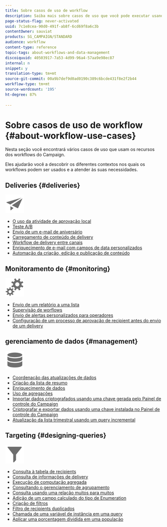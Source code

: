 ```yaml
---
title: Sobre casos de uso de workflow
description: Saiba mais sobre casos de uso que você pode executar usando workflows do Campaign Classic.
page-status-flag: never-activated
uuid: 7c1e8cea-90d0-491f-ab8f-6cd69f8a6c3b
contentOwner: sauviat
products: SG_CAMPAIGN/STANDARD
audience: workflow
content-type: reference
topic-tags: about-workflows-and-data-management
discoiquuid: 40503917-7a53-4d99-96a4-57aa9e98ec87
internal: n
snippet: y
translation-type: tm+mt
source-git-commit: 00a9b7def9d0ad0190c389c6bcde431f8e2f2b44
workflow-type: tm+mt
source-wordcount: '195'
ht-degree: 87%

---
```



# Sobre casos de uso de workflow {#about-workflow-use-cases}

Nesta seção você encontrará vários casos de uso que usam os recursos dos workflows do Campaign.

Eles ajudarão você a descobrir os diferentes contextos nos quais os workflows podem ser usados e a atender às suas necessidades.

## Deliveries {#deliveries}

<img src="assets/do-not-localize/icon_send.svg" width="60px">

* [O uso da atividade de aprovação local](../../workflow/using/using-the-local-approval-activity.md)
* [Teste A/B](../../workflow/using/a-b-testing.md)
* [Envio de um e-mail de aniversário](../../workflow/using/sending-a-birthday-email.md)
* [Carregamento de conteúdo de delivery](../../workflow/using/loading-delivery-content.md)
* [Workflow de delivery entre canais](../../workflow/using/cross-channel-delivery-workflow.md)
* [Enriquecimento de e-mail com campos de data personalizados](../../workflow/using/email-enrichment-with-custom-date-fields.md)
* [Automação da criação, edição e publicação de conteúdo](../../delivery/using/automating-via-workflows.md#examples)

## Monitoramento de {#monitoring}

<img src="assets/do-not-localize/icon_monitoring.svg" width="60px">

* [Envio de um relatório a uma lista](../../workflow/using/sending-a-report-to-a-list.md)
* [Supervisão de worflows](../../workflow/using/supervising-workflows.md)
* [Envio de alertas personalizados para operadores](../../workflow/using/sending-personalized-alerts-to-operators.md)
* [Configuração de um processo de aprovação de recipient antes do envio de um delivery](../../workflow/using/using-the-local-approval-activity.md)

## gerenciamento de dados {#management}

<img src="assets/do-not-localize/icon_manage.svg" width="60px">

* [Coordenação das atualizações de dados](../../workflow/using/coordinating-data-updates.md)
* [Criação da lista de resumo](../../workflow/using/creating-a-summary-list.md)
* [Enriquecimento de dados](../../workflow/using/enriching-data.md)
* [Uso de agregações](../../workflow/using/using-aggregates.md)
* [Importar dados criptografados usando uma chave gerada pelo Painel de controle do Campaign](../../workflow/using/importing-data.md#use-case-gpg-decrypt)
* [Criptografar e exportar dados usando uma chave instalada no Painel de controle do Campaign](../../workflow/using/how-to-use-workflow-data.md#use-case-gpg-encrypt)
* [Atualização da lista trimestral usando um query incremental](../../workflow/using/quarterly-list-update.md)

## Targeting {#designing-queries}

<img src="assets/do-not-localize/icon_filter.svg" width="60px">

* [Consulta à tabela de recipients](../../workflow/using/querying-recipient-table.md)
* [Consulta de informações de delivery](../../workflow/using/querying-delivery-information.md)
* [Execução de computação agregada](../../workflow/using/performing-aggregate-computing.md)
* [Consultando o gerenciamento de agrupamento](../../workflow/using/querying-using-grouping-management.md)
* [Consulta usando uma relação muitos para muitos](../../workflow/using/querying-using-many-to-many-relationship.md)
* [Adição de um campo calculado do tipo de Enumeration](../../workflow/using/adding-enumeration-type-calculated-field.md)
* [Criação de filtros](../../workflow/using/creating-a-filter.md)
* [Filtro de recipients duplicados](../../workflow/using/filtering-duplicated-recipients.md)
* [Chamada de uma variável de instância em uma query](../../workflow/using/javascript-scripts-and-templates.md#calling-an-instance-variable-in-a-query)
* [Aplicar uma porcentagem dividida em uma população](../../workflow/using/javascript-scripts-and-templates.md#example)
